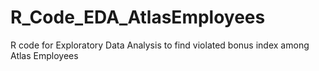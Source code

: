 # R_Code_EDA_AtlasEmployees
R code for Exploratory Data Analysis to find violated bonus index among Atlas Employees
